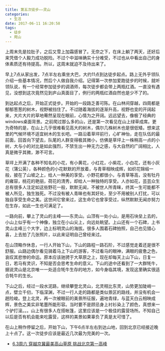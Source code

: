 ```yaml
---
title: 第五次徒步——灵山
categories:
  - 生活
date: 2017-06-11 16:20:58
tags:
  - 徒步
  - 爬山
---
```


上周末先是拉肚子，之后又雪上加霜感冒了。无奈之下，在床上躺了两天，还好后来凭借个人毅力成功脱险。不过个中滋味确实十分难受，不过也从中看出自己的身体素质还有待提高。所以，这周末就迫不及待出来了。

<!-- more -->

早上7点从家出发，7点半左右乘坐大巴，大约11点到达徒步起点。路上无外乎领队介绍一些基本情况，然后个人做自我介绍。记得第一次参加爱跑徒步的时候，就听领队说，有一个经常参加徒步的调酒师，每次徒步都会带上两瓶红酒。一直没有遇见，没想到这次竟然见到庐山真面目了，例行的两瓶红酒自然也是少不了的。

到达起点之后，开始正式徒步。开始的一段路乏善可陈。在山林间穿越，四周都是郁郁葱葱的树木，视野被挡住了。不过随着海拔的逐渐升高，视野也变的开阔起来，大片大片的草地蓦然呈现在眼前，心情为之开阔。远远望去，像极了经典的windows桌面背景。之前爬过那么多的山，还是第一次看见在山上绿草成席。更为奇特的是，在山上几乎很难看见高大的树木，偶尔几株树木也是很低矮。想来这里的气候环境不适宜树木的生长吧。一路沿着草坪前行，心旷神怡，走在队伍的最前面，回首向下望去，队尾的人群变得极其微小，仿佛是草坪上一株稍高一点的小树，大与小的对比是如此强烈，不禁生出一种无力之感，与大自然的广阔相比，人真是微乎其微，渺不可言。

草坪上开满了各种不知名的小花，有小黄花，小红花，小紫花，小白花，还有小灰花（蒲公英），各种颜色的小花默默的开放着，与青草相映成辉，如织花锦缎一般，披在了山坡之上，给人一种美的享受。小野花都很小，与青草等高，没有牡丹的雍容，桃花的艳丽，荷花的清秀，却给人一种独特的享受。人亦如花，芸芸众生总有很多人注定如这些野花一般，默默无闻，不被世人所青睐，终其一生可能都不被人所见，独生独死。不过没有被人青睐也有其好处，至少不用被别人打扰，可以独自享受生命之美。这世间它曾来过，这生命它也曾享受过，纵然默默无闻亦努力在生存，如此一生也可满足了。

一路向前，攀上了灵山的主峰——东灵山。山顶有一处小山，是用石块垒上去的，小山上似乎有一个神像，独立在小山尖上，向远处眺望。上山还有一个石碑，上书灵山主峰三个大字，边上标明灵山的海拔。很多人围着石碑拍照，自己也见猎心喜，上去拍了几张照片，以此来证明自己曾经来过。

在山顶略作休息，一行人开始下山，下山的路程一路石阶，不过感觉走着还是很不舒服。山路边偶尔看见骑着马上下山的游客，不过看马的眼神，满眼的疲惫之色，哀叹其悲惨的命运。原本应该驰骋于大草原之上，现在却每天上山下山，日复一日，若马有灵识，不知是否会思考生命的意义。下山的途中还看到了一大群牦牛，据说灵山是北京唯一一处适合牦牛生存的地方，如今身临其境，发现这里确实很适合牦牛的生长。

下山之后，经过一段水泥路，继续攀登北灵山，北灵相比东灵，山势更加陡峭一点，壁立千仞，下临深渊，不过一行人走的路都是类似景区的路线，并没有机会一趟险峻。登上北灵，再一次被眼前的美景所征服，遍地青绿，与蓝天白云相映成辉，景色之美实非笔墨所能形容。当时要不是顾忌身上衬衫染上了颜色，真想来一个驴打滚。。。山上有很多人在搭帐篷，这里应该是一个极佳的露营场所。不知自己以后是否有机会能来吃露营，这样的美景如果辜负了真是太可惜了。

在山上稍作停留之后，开始下山，下午6点半左右到达山地，回到北京已经接近晚上十点了。这一次徒步应该是最近几次最为完美的一次。

- [6.3周六 穿越京冀最美高山草原 挑战北京第一高峰](http://www.chnhikers.com/activity/view.jhtml?id=872)
